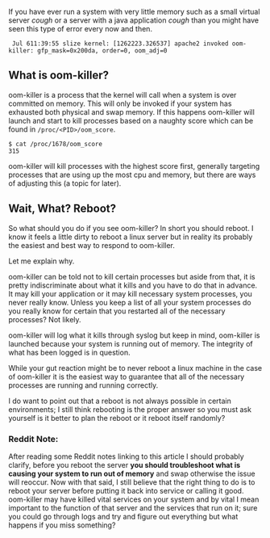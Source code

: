 
If you have ever run a system with very little memory such as a small virtual server *cough* or a server with a java application *cough* than you might have seen this type of error every now and then.

     Jul 611:39:55 slize kernel: [1262223.326537] apache2 invoked oom-killer: gfp_mask=0x200da, order=0, oom_adj=0

## What is oom-killer?

oom-killer is a process that the kernel will call when a system is over committed on memory. This will only be invoked if your system has exhausted both physical and swap memory. If this happens oom-killer will launch and start to kill processes based on a naughty score which can be found in `/proc/<PID>/oom_score`.

    $ cat /proc/1678/oom_score
    315

oom-killer will kill processes with the highest score first, generally targeting processes that are using up the most cpu and memory, but there are ways of adjusting this (a topic for later).

## Wait, What? Reboot?

So what should you do if you see oom-killer? In short you should reboot. I know it feels a little dirty to reboot a linux server but in reality its probably the easiest and best way to respond to oom-killer.

Let me explain why.

oom-killer can be told not to kill certain processes but aside from that, it is pretty indiscriminate about what it kills and you have to do that in advance. It may kill your application or it may kill necessary system processes, you never really know. Unless you keep a list of all your system processes do you really know for certain that you restarted all of the necessary processes? Not likely.

oom-killer will log what it kills through syslog but keep in mind, oom-killer is launched because your system is running out of memory. The integrity of what has been logged is in question.

While your gut reaction might be to never reboot a linux machine in the case of oom-killer it is the easiest way to guarantee that all of the necessary processes are running and running correctly.

I do want to point out that a reboot is not always possible in certain environments; I still think rebooting is the proper answer so you must ask yourself is it better to plan the reboot or it reboot itself randomly?

### Reddit Note:

After reading some Reddit notes linking to this article I should probably clarify, before you reboot the server **you should troubleshoot what is causing your system to run out of memory** and swap otherwise the issue will reoccur. Now with that said, I still believe that the right thing to do is to reboot your server before putting it back into service or calling it good. oom-killer may have killed vital services on your system and by vital I mean important to the function of that server and the services that run on it; sure you could go through logs and try and figure out everything but what happens if you miss something?

